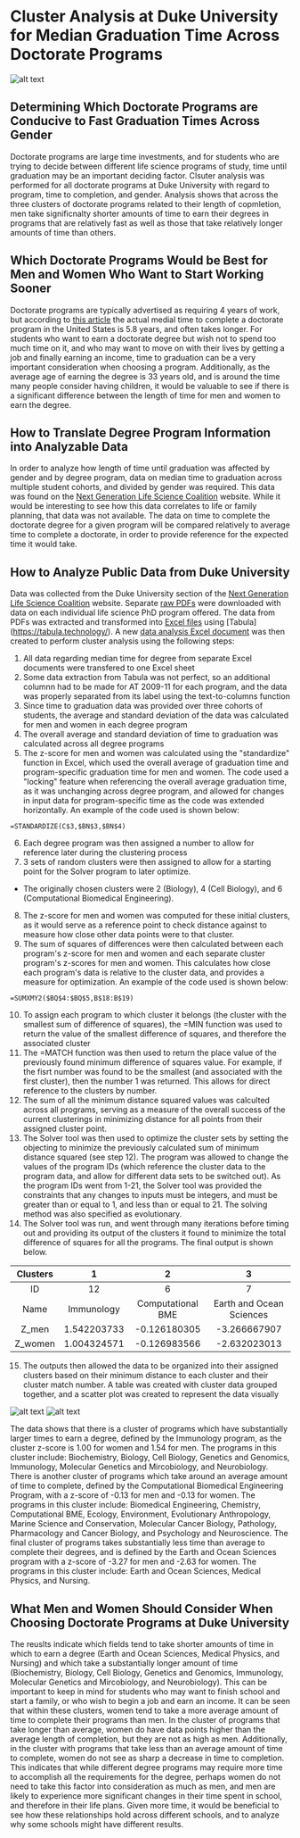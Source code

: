 # Cluster Analysis at Duke University for Median Graduation Time Across Doctorate Programs

![alt text](https://gradschool.duke.edu/sites/all/themes/grad/logo.png)

## Determining Which Doctorate Programs are Conducive to Fast Graduation Times Across Gender

Doctorate programs are large time investments, and for students who are trying to decide between different life science programs of study, time until graduation may be an important deciding factor. Clsuter analysis was performed for all doctorate programs at Duke University with regard to program, time to completion, and gender. Analysis shows that across the three clusters of doctorate programs related to their length of copmletion, men take significnalty shorter amounts of time to earn their degrees in programs that are relatively fast as well as those that take relatively longer amounts of time than others. 

## Which Doctorate Programs Would be Best for Men and Women Who Want to Start Working Sooner

Doctorate programs are typically advertised as requiring 4 years of work, but according to [this article](https://www.usnews.com/education/best-graduate-schools/articles/2019-08-12/how-long-does-it-take-to-get-a-phd-degree-and-should-you-get-one) the actual medial time to complete a doctorate program in the United States is 5.8 years, and often takes longer. For students who want to earn a doctorate degree but wish not to spend too much time on it, and who may want to move on with their lives by getting a job and finally earning an income, time to graduation can be a very important consideration when choosing a program. Additionally, as the average age of earning the degree is 33 years old, and is around the time many people consider having children, it would be valuable to see if there is a significant difference between the length of time for men and women to earn the degree.

## How to Translate Degree Program Information into Analyzable Data

In order to analyze how length of time until graduation was affected by gender and by degree program, data on median time to graduation across multiple student cohorts, and divided by gender was required. This data was found on the [Next Generation Life Science Coalition](https://nglscoalition.org/coalition-data/) website. While it would be interesting to see how this data correlates to life or family planning, that data was not available. The data on time to complete the doctorate degree for a given program will be compared relatively to average time to complete a doctorate, in order to provide reference for the expected time it would take. 

## How to Analyze Public Data from Duke University 

Data was collected from the Duke University section of the [Next Generation Life Science Coalition](https://nglscoalition.org/coalition-data/) website. Separate [raw PDFs](https://github.com/karinafrank/karinafrank-cluster_analysis_for_median_graduation_time_across_doctorate_programs_at_duke_university/tree/master/Raw%20Data%20Files) were downloaded with data on each individual life science PhD program offered. The data from PDFs was extracted and transformed into [Excel files](https://github.com/karinafrank/karinafrank-cluster_analysis_for_median_graduation_time_across_doctorate_programs_at_duke_university/tree/master/Raw%20Data%20Files) using [Tabula] (https://tabula.technology/). A new [data analysis Excel document](https://github.com/karinafrank/karinafrank-cluster_analysis_for_median_graduation_time_across_doctorate_programs_at_duke_university/blob/master/Clustering%20Data%20Analysis.xlsx) was then created to perform cluster analysis using the following steps:
1. All data regarding median time for degree from separate Excel documents were transfered to one Excel sheet
2. Some data extraction from Tabula was not perfect, so an additional columnn had to be made for AT 2009-11 for each program, and the data was properly separated from its label using the text-to-columns function
3. Since time to graduation data was provided over three cohorts of students, the average and standard deviation of the data was calculated for men and women in each degree program
4. The overall average and standard deviation of time to graduation was calculated across all degree programs
5. The z-score for men and women was calculated using the "standardize" function in Excel, which used the overall average of graduation time and program-specific graduation time for men and women. The code used a "locking" feature when referencing the overall average graduation time, as it was unchanging across degree program, and allowed for changes in input data for program-specific time as the code was extended horizontally. An example of the code used is shown below:
```
=STANDARDIZE(C$3,$BN$3,$BN$4)
```
6. Each degree program was then assigned a number to allow for reference later during the clustering process
7. 3 sets of random clusters were then assigned to allow for a starting point for the Solver program to later optimize.
  * The originally chosen clusters were 2 (Biology), 4 (Cell Biology), and 6 (Computational Biomedical Engineering).
8. The z-score for men and women was computed for these initial clusters, as it would serve as a reference point to check distance against to measure how close other data points were to that cluster.
9. The sum of squares of differences were then calculated between each program's z-score for men and women and each separate cluster program's z-scores for men and women. This calculates how close each program's data is relative to the cluster data, and provides a measure for optimization. An example of the code used is shown below:
```
=SUMXMY2($BQ$4:$BQ$5,B$18:B$19)
```
10. To assign each program to which cluster it belongs (the cluster with the smallest sum of difference of squares), the =MIN function was used to return the value of the smallest difference of squares, and therefore the associated cluster
11. The =MATCH function was then used to return the place value of the previously found minimum difference of squares value. For example, if the fisrt number was found to be the smallest (and associated with the first cluster), then the number 1 was returned. This allows for direct reference to the clusters by number.
12. The sum of all the minimum distance squared values was calculted across all programs, serving as a measure of the overall success of the current clusterings in minimizing distance for all points from their assigned cluster point. 
13. The Solver tool was then used to optimize the cluster sets by setting the objecting to minimize the previously calculated sum of minimum distance squared (see step 12). The program was allowed to change the values of the program IDs (which reference the cluster data to the program data, and allow for different data sets to be switched out). As the program IDs went from 1-21, the Solver tool was provided the constraints that any changes to inputs must be integers, and must be greater than or equal to 1, and less than or equal to 21. The solving method was also specified as evolutionary. 
14. The Solver tool was run, and went through many iterations before timing out and providing its output of the clusters it found to minimize the total difference of squares for all the programs. The final output is shown below.

Clusters|	1|	2|	3
:---:|:---:|:---:|:---:
ID	|12|	6|	7
Name|	Immunology	|Computational BME	|Earth and Ocean Sciences
Z_men	|1.542203733	|-0.126180305	|-3.266667907
Z_women|1.004324571|	-0.126983566|	-2.632023013

15. The outputs then allowed the data to be organized into their assigned clusters based on their minimum distance to each cluster and their cluster match number. A table was created with cluster data grouped together, and a scatter plot was created to represent the data visually

![alt text](https://github.com/karinafrank/karinafrank-cluster_analysis_for_median_graduation_time_across_doctorate_programs_at_duke_university/blob/master/Cluster%20Table.JPG)
![alt text](https://github.com/karinafrank/karinafrank-cluster_analysis_for_median_graduation_time_across_doctorate_programs_at_duke_university/blob/master/Cluster%20Graph.JPG)

The data shows that there is a cluster of programs which have substantially larger times to earn a degree, defined by the Immunology program, as the cluster z-score is 1.00 for women and 1.54 for men. The programs in this cluster include: Biochemistry, Biology, Cell Biology, Genetics and Genomics, Immunology, Molecular Genetics and Mircobiology, and Neurobiology. 
There is another cluster of programs which take around an average amount of time to complete, defined by the Computational Biomedical Engineering Program, with a z-score of -0.13 for men and -0.13 for women. The programs in this cluster include: Biomedical Engineering, Chemistry, Computational BME, Ecology, Environment, Evolutionary Anthropology, Marine Science and Conservation, Molecular Cancer Biology, Pathology, Pharmacology and Cancer Biology, and Psychology and Neuroscience.
The final cluster of programs takes substantially less time than average to complete their degrees, and is defined by the Earth and Ocean Sciences program with a z-score of -3.27 for men and -2.63 for women. The programs in this cluster include: Earth and Ocean Sciences, Medical Physics, and Nursing.

## What Men and Women Should Consider When Choosing Doctorate Programs at Duke University

The reuslts indicate which fields tend to take shorter amounts of time in which to earn a degree (Earth and Ocean Sciences, Medical Physics, and Nursing) and which take a substantially longer amount of time (Biochemistry, Biology, Cell Biology, Genetics and Genomics, Immunology, Molecular Genetics and Mircobiology, and Neurobiology). This can be important to keep in mind for students who may want to finish school and start a family, or who wish to begin a job and earn an income. 
It can be seen that within these clusters, women tend to take a more average amount of time to complete their programs than men. In the cluster of programs that take longer than average, women do have data points higher than the average length of completion, but they are not as high as men. Additionally, in the cluster with programs that take less than an average amount of time to complete, women do not see as sharp a decrease in time to completion. 
This indicates that while different degree programs may require more time to accomplish all the requirements for the degree, perhaps women do not need to take this factor into consideration as much as men, and men are likely to experience more significant changes in their time spent in school, and therefore in their life plans. 
Given more time, it would be beneficial to see how these relationships hold across different schools, and to analyze why some schools might have different results. 





